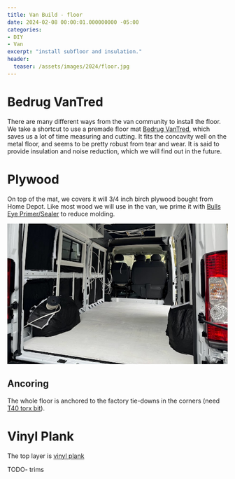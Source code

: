 ```yaml
---
title: Van Build - floor
date: 2024-02-08 00:00:01.000000000 -05:00
categories:
- DIY
- Van
excerpt: "install subfloor and insulation."
header:
  teaser: /assets/images/2024/floor.jpg 
---
```


# Bedrug VanTred
There are many different ways from the van community to install the floor. We take a shortcut to use a premade floor mat [Bedrug VanTred](https://a.co/d/gGgHl0T), which saves us a lot of time measuring and cutting. It fits the concavity well on the metal floor, and seems to be pretty robust from tear and wear. It is said to provide insulation and noise reduction, which we will find out in the future.


# Plywood
On top of the mat, we covers it will 3/4 inch birch plywood bought from Home Depot. Like most wood we will use in the van, we prime it with [Bulls Eye Primer/Sealer]( https://a.co/d/cetnzHI) to reduce molding. 


![Dimension](/assets/images/2024/floor.jpg)

## Ancoring

The whole floor is anchored to the factory tie-downs in the corners (need [T40 torx bit](https://www.amazon.com/dp/B07ZS6K86V?ref=ppx_yo2ov_dt_b_product_details&th=1)). 


# Vinyl Plank
The top layer is [vinyl plank](https://www.homedepot.com/p/Lifeproof-Choice-Oak-6-MIL-x-8-7-in-W-x-48-in-L-Click-Lock-Waterproof-Luxury-Vinyl-Plank-Flooring-20-1-sqft-case-I966104L/300461637)


TODO- trims

